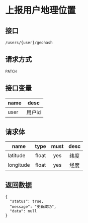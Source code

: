 # 上报用户地理位置

## 接口
```
/users/{user}/geohash
```

## 请求方式
```
PATCH
```

## 接口变量
| name     | desc     |
|----------|:--------:|
| user     | 用户id   |

## 请求体
| name     | type     | must     | desc     |
|----------|:--------:|:--------:|:--------:|
| latitude | float    | yes      | 纬度      |
| longitude| float    | yes      | 经度      |

## 返回数据
```json5
{
  "status": true,
  "message": "更新成功",
  "data": null
}
```